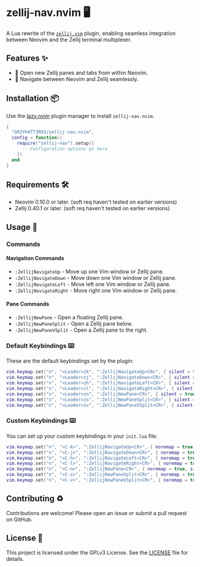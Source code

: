 # zellij-nav.nvim 🖥️

A Lua rewrite of the [`zellij.vim`](https://github.com/fresh2dev/zellij.vim) plugin, enabling seamless integration between Neovim and the Zellij terminal multiplexer.

## Features ✨

- 📂 Open new Zellij panes and tabs from within Neovim.
- 🔄 Navigate between Neovim and Zellij seamlessly.

## Installation 📦

Use the [lazy.nvim](https://github.com/folke/lazy.nvim) plugin manager to install `zellij-nav.nvim`.

```lua
{
  "GR3YH4TT3R93/zellij-nav.nvim",
  config = function()
    require("zellij-nav").setup({
      -- Configuration options go here
    })
  end
}
```

## Requirements 🛠️

- Neovim 0.10.0 or later. (soft req haven't tested on earlier versions)
- Zellij 0.40.1 or later. (soft req haven't tested on earlier versions)

## Usage 🚀

### Commands

#### Navigation Commands

- `:ZellijNavigateUp` - Move up one Vim window or Zellij pane.
- `:ZellijNavigateDown` - Move down one Vim window or Zellij pane.
- `:ZellijNavigateLeft` - Move left one Vim window or Zellij pane.
- `:ZellijNavigateRight` - Move right one Vim window or Zellij pane.

#### Pane Commands

- `:ZellijNewPane` - Open a floating Zellij pane.
- `:ZellijNewPaneSplit` - Open a Zellij pane below.
- `:ZellijNewPaneVSplit` - Open a Zellij pane to the right.

### Default Keybindings ⌨️

These are the default keybindings set by the plugin:

```lua
vim.keymap.set("n", "<Leader>zk", ":ZellijNavigateUp<CR>", { silent = true })
vim.keymap.set("n", "<Leader>zj", ":ZellijNavigateDown<CR>", { silent = true })
vim.keymap.set("n", "<Leader>zh", ":ZellijNavigateLeft<CR>", { silent = true })
vim.keymap.set("n", "<Leader>zl", ":ZellijNavigateRight<CR>", { silent = true })
vim.keymap.set("n", "<Leader>zn", ":ZellijNewPane<CR>", { silent = true })
vim.keymap.set("n", "<Leader>zs", ":ZellijNewPaneSplit<CR>", { silent = true })
vim.keymap.set("n", "<Leader>zv", ":ZellijNewPaneVSplit<CR>", { silent = true })
```

### Custom Keybindings ⌨️

You can set up your custom keybindings in your `init.lua` file:

```lua
vim.keymap.set("n", "<C-k>", ":ZellijNavigateUp<CR>", { noremap = true, silent = true })
vim.keymap.set("n", "<C-j>", ":ZellijNavigateDown<CR>", { noremap = true, silent = true })
vim.keymap.set("n", "<C-h>", ":ZellijNavigateLeft<CR>", { noremap = true, silent = true })
vim.keymap.set("n", "<C-l>", ":ZellijNavigateRight<CR>", { noremap = true, silent = true })
vim.keymap.set("n", "<C-n>", ":ZellijNewPane<CR>", { noremap = true, silent = true })
vim.keymap.set("n", "<C-s>", ":ZellijNewPaneSplit<CR>", { noremap = true, silent = true })
vim.keymap.set("n", "<C-v>", ":ZellijNewPaneVSplit<CR>", { noremap = true, silent = true })
```

## Contributing ♻️

Contributions are welcome! Please open an issue or submit a pull request on GitHub.

## License 📜

This project is licensed under the GPLv3 License. See the [LICENSE](LICENSE) file for details.
